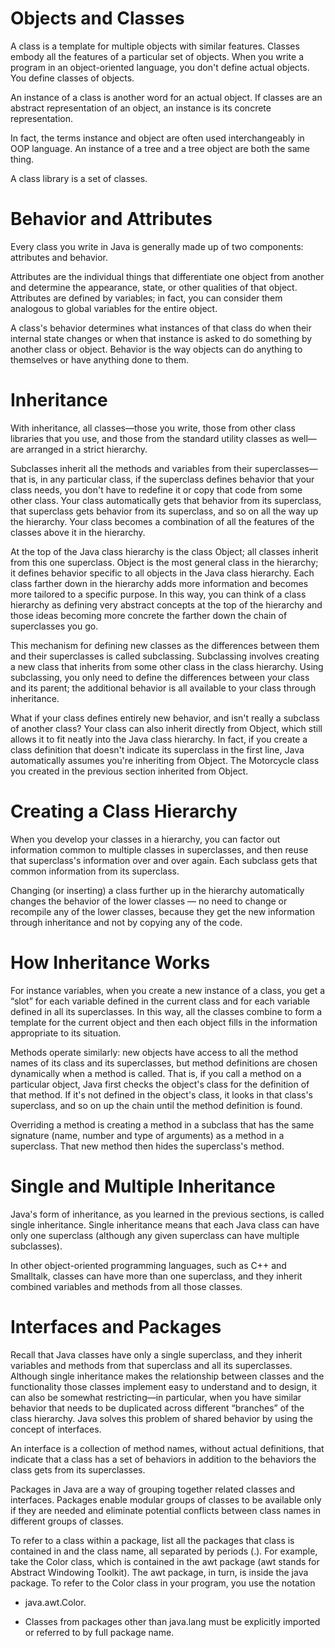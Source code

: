 # Objects and Classes

A class is a template for multiple objects with similar features. Classes embody all the features of a particular set of objects. When you write a program in an object-oriented language, you don't define actual objects. You define classes of objects.

An instance of a class is another word for an actual object. If classes are an abstract representation of an object, an instance is its concrete representation.

In fact, the terms instance and object are often used interchangeably in OOP language. An instance of a tree and a tree object are both the same thing.

A class library is a set of classes.

# Behavior and Attributes

Every class you write in Java is generally made up of two components: attributes and behavior.

Attributes are the individual things that differentiate one object from another and determine the appearance, state, or other qualities of that object. Attributes are defined by variables; in fact, you can consider them analogous to global variables for the entire object.

A class's behavior determines what instances of that class do when their internal state changes or when that instance is asked to do something by another class or object. Behavior is the way objects can do anything to themselves or have anything done to them.

# Inheritance

With inheritance, all classes—those you write, those from other class libraries that you use, and those from the standard utility classes as well—are arranged in a strict hierarchy.

Subclasses inherit all the methods and variables from their superclasses—that is, in any particular class, if the superclass defines behavior that your class needs, you don't have to redefine it or copy that code from some other class. Your class automatically gets that behavior from its superclass, that superclass gets behavior from its superclass, and so on all the way up the hierarchy. Your class becomes a combination of all the features of the classes above it in the hierarchy.

At the top of the Java class hierarchy is the class Object; all classes inherit from this one superclass. Object is the most general class in the hierarchy; it defines behavior specific to all objects in the Java class hierarchy. Each class farther down in the hierarchy adds more information and becomes more tailored to a specific purpose. In this way, you can think of a class hierarchy as defining very abstract concepts at the top of the hierarchy and those ideas becoming more concrete the farther down the chain of superclasses you go.

This mechanism for defining new classes as the differences between them and their superclasses is called subclassing. Subclassing involves creating a new class that inherits from some other class in the class hierarchy. Using subclassing, you only need to define the differences between your class and its parent; the additional behavior is all available to your class through inheritance.

What if your class defines entirely new behavior, and isn't really a subclass of another class? Your class can also inherit directly from Object, which still allows it to fit neatly into the Java class hierarchy. In fact, if you create a class definition that doesn't indicate its superclass in the first line, Java automatically assumes you're inheriting from Object. The Motorcycle class you created in the previous section inherited from Object.

# Creating a Class Hierarchy

When you develop your classes in a hierarchy, you can factor out information common to multiple classes in superclasses, and then reuse that superclass's information over and over again. Each subclass gets that common information from its superclass.

Changing (or inserting) a class further up in the hierarchy automatically changes the behavior of the lower classes — no need to change or recompile any of the lower classes, because they get the new information through inheritance and not by copying any of the code.

# How Inheritance Works

For instance variables, when you create a new instance of a class, you get a “slot” for each variable defined in the current class and for each variable defined in all its superclasses. In this way, all the classes combine to form a template for the current object and then each object fills in the information appropriate to its situation.

Methods operate similarly: new objects have access to all the method names of its class and its superclasses, but method definitions are chosen dynamically when a method is called. That is, if you call a method on a particular object, Java first checks the object's class for the definition of that method. If it's not defined in the object's class, it looks in that class's superclass, and so on up the chain until the method definition is found.

Overriding a method is creating a method in a subclass that has the same signature (name, number and type of arguments) as a method in a superclass. That new method then hides the superclass's method.

# Single and Multiple Inheritance

Java's form of inheritance, as you learned in the previous sections, is called single inheritance. Single inheritance means that each Java class can have only one superclass (although any given superclass can have multiple subclasses).

In other object-oriented programming languages, such as C++ and Smalltalk, classes can have more than one superclass, and they inherit combined variables and methods from all those classes.

# Interfaces and Packages

Recall that Java classes have only a single superclass, and they inherit variables and methods from that superclass and all its superclasses. Although single inheritance makes the relationship between classes and the functionality those classes implement easy to understand and to design, it can also be somewhat restricting—in particular, when you have similar behavior that needs
to be duplicated across different “branches” of the class hierarchy. Java solves this problem of shared behavior by using the concept of interfaces.

An interface is a collection of method names, without actual definitions, that indicate that a class has a set of behaviors in addition to the behaviors the class gets from its superclasses.

Packages in Java are a way of grouping together related classes and interfaces. Packages enable modular groups of classes to be available only if they are needed and eliminate potential conflicts between class names in different groups of classes.

To refer to a class within a package, list all the packages that class is contained in and the class name, all separated by periods (.). For example, take the Color class, which is contained in the awt package (awt stands for Abstract Windowing Toolkit). The awt package, in turn, is inside the java package. To refer to the Color class in your program, you use the notation

- java.awt.Color.

* Classes from packages other than java.lang must be explicitly imported or referred to by full package name.
